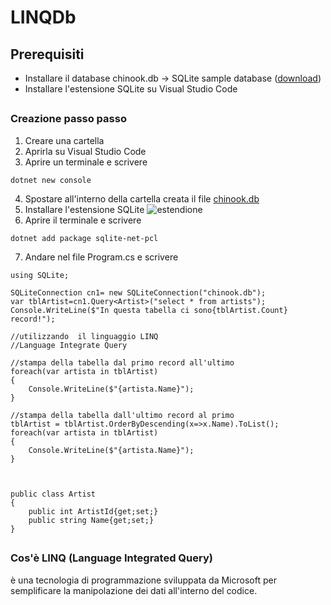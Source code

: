 # LINQDb
## Prerequisiti
* Installare il database chinook.db -> SQLite sample database ([download](https://www.sqlitetutorial.net/wp-content/uploads/2018/03/chinook.zip))
* Installare l'estensione SQLite su Visual Studio Code  
##
### Creazione passo passo
1. Creare una cartella
2. Aprirla su Visual Studio Code
3. Aprire un terminale e scrivere
  ```
  dotnet new console
  ```
4. Spostare all'interno della cartella creata il file [chinook.db](https://github.com/Sateoo/LINQDb/blob/main/README.md#prerequisiti)
5. Installare l'estensione SQLite
  ![estendione](https://kod90.com/wp-content/uploads/2022/09/sqlite-eklentisi-1024x487.png)
6. Aprire il terminale e scrivere
  ```
  dotnet add package sqlite-net-pcl
  ```
7. Andare nel file Program.cs e scrivere
  ```
  using SQLite;

  SQLiteConnection cn1= new SQLiteConnection("chinook.db");
  var tblArtist=cn1.Query<Artist>("select * from artists");
  Console.WriteLine($"In questa tabella ci sono{tblArtist.Count} record!");

  //utilizzando  il linguaggio LINQ
  //Language Integrate Query

  //stampa della tabella dal primo record all'ultimo
  foreach(var artista in tblArtist)
  {
      Console.WriteLine($"{artista.Name}");
  }

  //stampa della tabella dall'ultimo record al primo
  tblArtist = tblArtist.OrderByDescending(x=>x.Name).ToList();
  foreach(var artista in tblArtist)
  {
      Console.WriteLine($"{artista.Name}");
  }



  public class Artist
  {
      public int ArtistId{get;set;}
      public string Name{get;set;}
  }
  ```
##
### Cos'è LINQ (Language Integrated Query)
è una tecnologia di programmazione sviluppata da Microsoft per semplificare la manipolazione dei dati all'interno del codice.
